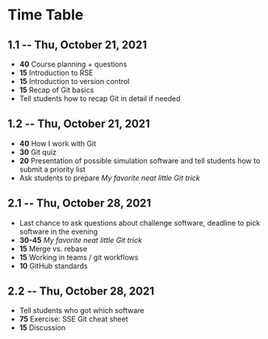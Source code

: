 # Time Table

## 1.1 -- Thu, October 21, 2021

- **40** Course planning + questions
- **15** Introduction to RSE
- **15** Introduction to version control
- **15** Recap of Git basics
- Tell students how to recap Git in detail if needed

## 1.2 -- Thu, October 21, 2021

- **40** How I work with Git
- **30** Git quiz
- **20** Presentation of possible simulation software and tell students how to submit a priority list
- Ask students to prepare *My favorite neat little Git trick*

## 2.1 -- Thu, October 28, 2021

- Last chance to ask questions about challenge software, deadline to pick software in the evening
- **30-45** *My favorite neat little Git trick*
- **15** Merge vs. rebase
- **15** Working in teams / git workflows
- **10** GitHub standards

## 2.2 -- Thu, October 28, 2021

- Tell students who got which software
- **75** Exercise: SSE Git cheat sheet
- **15** Discussion
